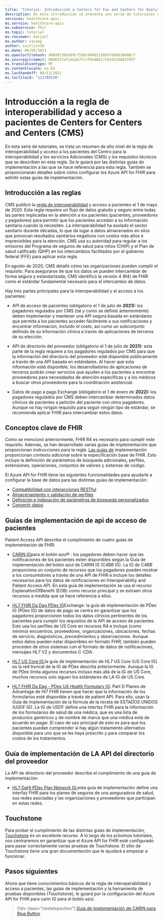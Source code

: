 ```yaml
---
title: 'Tutorial: Introducción a Centers for Fax and Centers for Analysis Services (CMS): Azure API for FHIR'
description: En esta introducción se presenta una serie de tutoriales que pertenecen a la regla de interoperabilidad y acceso a pacientes de Center for Domain Services (CMS).
services: healthcare-apis
ms.service: healthcare-apis
ms.subservice: fhir
ms.topic: tutorial
ms.reviewer: matjazl
ms.author: cavoeg
author: caitlinv39
ms.date: 08/05/2021
ms.openlocfilehash: d00d973bb589c7538c098821505dfdb0b10608c7
ms.sourcegitcommit: 0046757af1da267fc2f0e88617c633524883795f
ms.translationtype: MT
ms.contentlocale: es-ES
ms.lasthandoff: 08/13/2021
ms.locfileid: "121785538"
---
```

# <a name="centers-for-medicare-and-medicaid-services-cms-interoperability-and-patient-access-rule-introduction"></a>Introducción a la regla de interoperabilidad y acceso a pacientes de Centers for Centers and Centers (CMS)

En esta serie de tutoriales, se trata un resumen de alto nivel de la regla de interoperabilidad y acceso a los pacientes del Centro para la interoperabilidad y los servicios Adicionales (CMS) y los requisitos técnicos que se describen en esta regla. Se le guiará por las distintas guías de implementación a las que se hace referencia para esta regla. También se proporcionarán detalles sobre cómo configurar los Azure API for FHIR para admitir estas guías de implementación.


## <a name="rule-overview"></a>Introducción a las reglas

CMS publicó la [regla de interoperabilidad](https://www.cms.gov/Regulations-and-Guidance/Guidance/Interoperability/index) y acceso a pacientes el 1 de mayo de 2020. Esta regla requiere un flujo de datos gratuito y seguro entre todas las partes implicadas en la atención a los pacientes (pacientes, proveedores y pagadores) para permitir que los pacientes accedan a su información sanitaria cuando la necesiten. La interoperabilidad ha asolado el sector sanitario durante décadas, lo que da lugar a datos almacenados en silos que provocan resultados sanitarios negativos con costos más altos e imprevisibles para la atención. CMS usa su autoridad para regular a los emisores del Programa de seguros de salud para niños (CHIP) y el Plan de salud calificado (QHP) en los intercambios facilitados por el gobierno federal (FFE) para aplicar esta regla. 

En agosto de 2020, CMS detalló cómo las organizaciones pueden cumplir el requisito. Para asegurarse de que los datos se pueden intercambiar de forma segura y estandarizada, CMS identificó la versión 4 (R4) de FHIR como el estándar fundamental necesario para el intercambio de datos. 

Hay tres partes principales para la interoperabilidad y el acceso a los pacientes:

* API de acceso de pacientes (obligatorio el 1 de julio de **2021):** los pagadores regulados por CMS (tal y como se definió anteriormente) deben implementar y mantener una API segura basada en estándares que permita a los pacientes acceder fácilmente a sus notificaciones y encontrar información, incluido el costo, así como un subconjunto definido de su información clínica a través de aplicaciones de terceros de su elección.  

* API de directorio del proveedor (obligatorio el 1 de julio de **2021):** esta parte de la regla requiere a los pagadores regulados por CMS para que la información del directorio del proveedor esté disponible públicamente a través de una API basada en estándares. Al hacer que esta información esté disponible, los desarrolladores de aplicaciones de terceros podrán crear servicios que ayuden a los pacientes a encontrar proveedores para necesidades de atención específicas y a los médicos a buscar otros proveedores para la coordinación asistencial.  

* Datos de pago a pago Exchange (obligatorio el 1 de enero de **2022):** los pagadores regulados por CMS deben intercambiar determinados datos clínicos de pacientes a petición del paciente con otros pagadores. Aunque no hay ningún requisito para seguir ningún tipo de estándar, se recomienda aplicar FHIR para intercambiar estos datos. 

## <a name="key-fhir-concepts"></a>Conceptos clave de FHIR

Como se mencionó anteriormente, FHIR R4 es necesario para cumplir este requisito. Además, se han desarrollado varias guías de implementación que proporcionan instrucciones para la regla. [Las guías de](https://www.hl7.org/fhir/implementationguide.html) implementación proporcionan contexto adicional sobre la especificación base de FHIR. Esto incluye la definición de parámetros de búsqueda adicionales, perfiles, extensiones, operaciones, conjuntos de valores y sistemas de código.

El Azure API for FHIR tiene las siguientes funcionalidades para ayudarle a configurar la base de datos para las distintas guías de implementación:

* [Compatibilidad con interacciones RESTful](fhir-features-supported.md)
* [Almacenamiento y validación de perfiles](validation-against-profiles.md)
* [Definición e indexación de parámetros de búsqueda personalizados](how-to-do-custom-search.md)
* [Convertir datos](convert-data.md)

## <a name="patient-access-api-implementation-guides"></a>Guías de implementación de api de acceso de pacientes

Patient Access API describe el cumplimiento de cuatro guías de implementación de FHIR:

* [CARIN IG](http://hl7.org/fhir/us/carin-bb/STU1/index.html)para el botón azul® : los pagadores deben hacer que las notificaciones de los pacientes estén disponibles según la Guía de implementación del botón azul de CARIN IG (C4BB IG). La IG de C4BB proporciona un conjunto de recursos que los pagadores pueden mostrar a los consumidores a través de una API de FHIR e incluye los detalles necesarios para los datos de notificaciones en Interoperability and Patient Access API. En esta guía de implementación se usa el recurso ExplanationOfBenefit (EOB) como recurso principal y se extraen otros recursos a medida que se hace referencia a ellos.
* [HL7 FHIR Da Dag PDex IG](http://hl7.org/fhir/us/davinci-pdex/STU1/index.html)Exchange: la guía de implementación de PDex IG (PDex IG) de datos de pago se centra en garantizar que los pagadores proporcionen todos los datos clínicos pertinentes de los pacientes para cumplir los requisitos de la API de acceso de pacientes. Esto usa los perfiles de US Core en recursos R4 e incluye (como mínimo) encuentros, proveedores, organizaciones, ubicaciones, fechas de servicio, diagnósticos, procedimientos y observaciones. Aunque estos datos pueden estar disponibles en formato FHIR, también pueden proceden de otros sistemas con el formato de datos de notificaciones, mensajes HL7 V2 y documentos C-CDA.
* [HL7 US Core IG:](https://www.hl7.org/fhir/us/core/toc.html)la guía de implementación de HL7 US Core (US Core IG) es la red troncal de la IG de PDex descrita anteriormente. Aunque la IG de PDex limita algunos recursos incluso más allá de la IG de US Core, muchos recursos solo siguen los estándares de LA IG de US Core.

* [HL7 FHIR Da Dag - PDex US Health Formulary IG](http://hl7.org/fhir/us/Davinci-drug-formulary/index.html): Part D Planes de Advantage de Hl7 FHIR tienen que hacer que la información de los formularios esté disponible a través de patient API. Para ello, usan la Guía de implementación de la fórmula de la receta de ESTADOS UNIDOS (USDF IG). La IG de USDF define una interfaz FHIR para la información de los formularios de salud de una médica, que es una lista de productos genéricos y de nombre de marca que una médica está de acuerdo en pagar. El caso de uso principal de esto es para que los pacientes puedan comprender si hay algún tratamiento alternativo disponible para uno que se les haya prescrito y para comparar los costos de los tratamientos.

## <a name="provider-directory-api-implementation-guide"></a>Guía de implementación de LA API del directorio del proveedor

La API de directorio del proveedor describe el cumplimiento de una guía de implementación:

* [HL7 DaHl PDex Plan Network IG:](http://build.fhir.org/ig/HL7/davinci-pdex-plan-net/)esta guía de implementación define una interfaz FHIR para los planes de seguros de una aseguradora de salud, sus redes asociadas y las organizaciones y proveedores que participan en estas redes.

## <a name="touchstone"></a>Touchstone

Para probar el cumplimiento de las distintas guías de implementación, [Touchstone](https://touchstone.aegis.net/touchstone/) es un excelente recurso. A lo largo de los próximos tutoriales, nos centraremos en garantizar que el Azure API for FHIR esté configurado para pasar correctamente varias pruebas de Touchstone. El sitio de Touchstone tiene una gran documentación que le ayudará a empezar a funcionar.

## <a name="next-steps"></a>Pasos siguientes

Ahora que tiene conocimientos básicos de la regla de interoperabilidad y acceso a pacientes, las guías de implementación y la herramienta de pruebas disponibles (Touchstone), le guiará por la configuración del Azure API for FHIR para carin IG para el botón azul. 

>[!div class="nextstepaction"]
>[Guía de implementación de CARIN para Blue Button](../fhir/carin-implementation-guide-blue-button-tutorial.md)  